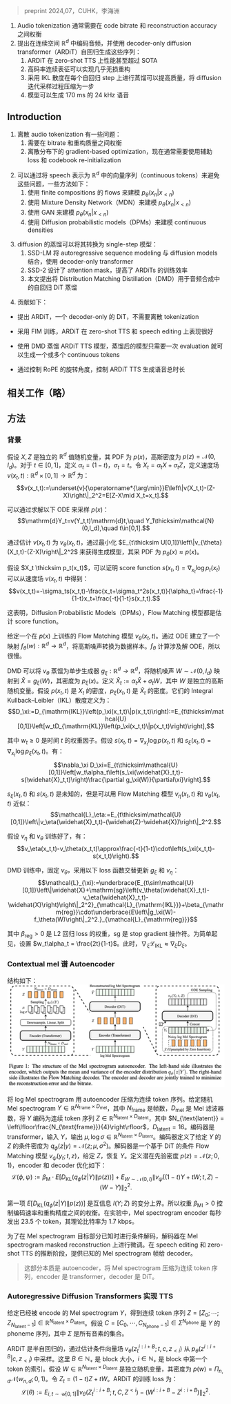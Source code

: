 > preprint 2024,07，CUHK，李海洲
<!-- 翻译 & 理解 -->
<!-- Audio language models have recently emerged as a promising approach for var-
ious audio generation tasks, relying on audio tokenizers to encode waveforms
into sequences of discrete symbols. Audio tokenization often poses a necessary
compromise between code bitrate and reconstruction accuracy. When dealing with
low-bitrate audio codes, language models are constrained to process only a subset of
the information embedded in the audio, which in turn restricts their generative capa-
bilities. To circumvent these issues, we propose encoding audio as vector sequences
in continuous space Rd and autoregressively generating these sequences using a
decoder-only diffusion transformer (ARDiT). Our findings indicate that ARDiT ex-
cels in zero-shot text-to-speech and exhibits performance that compares to or even
surpasses that of state-of-the-art models. High-bitrate continuous speech represen-
tation enables almost flawless reconstruction, allowing our model to achieve nearly
perfect speech editing. Our experiments reveal that employing Integral Kullback-
Leibler (IKL) divergence for distillation at each autoregressive step significantly
boosts the perceived quality of the samples. Simultaneously, it condenses the
iterative sampling process of the diffusion model into a single step. Furthermore,
ARDiT can be trained to predict several continuous vectors in one step, signif-
icantly reducing latency during sampling. Impressively, one of our models can
generate 170 ms of 24 kHz speech per evaluation step with minimal degradation in
performance. Audio samples are available at ardit-tts.github.io. -->
1. Audio tokenization 通常需要在 code bitrate 和 reconstruction accuracy 之间权衡
2. 提出在连续空间 $\mathbb{R}^d$ 中编码音频，并使用 decoder-only diffusion transformer（ARDiT）自回归生成这些序列：
    1. ARDiT 在 zero-shot TTS 上性能甚至超过 SOTA
    2. 高码率连续表征可以实现几乎无损重构
    3. 采用 IKL 散度在每个自回归 step 上进行蒸馏可以提高质量，将 diffusion 迭代采样过程压缩为一步
    4. 模型可以生成 170 ms 的 24 kHz 语音

## Introduction
<!-- Autoregressive modeling of discrete audio tokens has recently achieved significant success across various audio generation tasks [1–15]. These models, often referred to as audio language models, compress audio waveforms into discrete tokens, predict them autoregressively, and then decode them back into waveforms. By discretizing audio signals into discrete tokens [16–22], a unified representation of audio and text is achieved, enabling seamless joint processing with language models. -->
<!-- Despite its success, discrete audio tokenization faces challenges. The theory of lossy compression
[23, 24] suggests a trade-off between the bitrate and reconstruction quality. Current state-of-the-
art neural audio codecs typically require a minimum of 1.5 kbps for high-fidelity reconstruction
of 16 kHz audio [1]. Using a codebook of size 1024, one second of audio would necessitate
1500/log2(1024) = 150 tokens, leading to long sequences that complicate audio language modeling.
Different strategies have been proposed to mitigate this, each with its own limitations: (i) A prevalent
approach assumes conditional independence among tokens [4, 5, 7], concurrently generating multiple
tokens to reduce autoregressive sampling steps. However, the effectiveness of this assumption depends on the quantization method employed. For example, Delayed Pattern [7, 25] works well
with residual vector quantization (RVQ) [17], but it might not work well with other techniques such
as finite scalar quantization (FSQ) [26]. An inappropriate independence assumption can negatively
impact generation performance [7]. (ii) Another approach involves limiting the bitrate and shortening
the token sequence length by encoding only a fraction of the total information in audios [2, 3, 8, 12–
15, 27]. This requires sophisticated disentangled representation learning to achieve a compressed,
task-specific representation for the audio language model. And it limits the model to generating only
partial audio information, hindering its performance on tasks that require high output bitrate. The
information gap must be filled by a cascade of generative models, complicating the audio generation
system. -->
<!-- Besides the trade-off between bitrate and reconstruction quality, audio tokenization also faces
challenges with gradient-based optimization in discrete distributions. While VAEs [28] and VAE-
GANs [29] with continuous latent variables can be trained using standard gradient optimizers via the
reparameterization trick [28], this is not the case for VQ-GAN models [30], which form the basis of
modern neural audio codecs. Effectively training VQ-GANs necessitates techniques like auxiliary
losses and codebook re-initialization [31–35]. -->
1. 离散 audio tokenization 有一些问题：
    1. 需要在 bitrate 和重构质量之间权衡
    2. 离散分布下的 gradient-based optimization，现在通常需要使用辅助 loss 和 codebook re-initialization
<!-- The complexities of audio tokenization can be avoided by representing speech as sequences of
vectors in Rd, termed as continuous tokens [36]. For a continuous token sequence [x1,···,xN],
several methods have been explored to model its conditional density p(xn|x<n): (i) One approach
is to apply flows based on finite compositions [37–41] for pθ(xn|x<n). This model constrains
the network architecture to ensure efficient computation of the Jacobian determinant and thereby
guarantee invertibility. (ii) An alternative is to represent pθ(xn|x<n) using a Mixture Density Network
(MDN) [42] that predicts parameters for continuous mixture distributions [43–49], such as a mixture
of Gaussians (MoG). However, due to the limited expressive power of mixture densities, p(xn|x<n)
needs to be simple enough to be accurately approximated. (iii) Efforts to model pθ(xn|x<n) with
generative adversarial networks (GANs) [50] have been made [51], but they often suffer from training
instability and mode dropping issues. (iv) Diffusion probabilistic models (DPMs) [52–54] are
proficient at modeling continuous densities. Their integration with autoregressive models could yield
impressive results [55–63]. However, DPMs require iterative processes for generating high-quality
samples. Combining diffusion sampling with autoregressive sequence sampling can result in a slow,
high-latency sampling process. -->
2. 可以通过将 speech 表示为 $\mathbb{R}^d$ 中的向量序列（continuous tokens）来避免这些问题，一些方法如下：
    1. 使用 finite compositions 的 flows 来建模 $p_{\theta}(x_n|x_{<n})$
    2. 使用 Mixture Density Network（MDN）来建模 $p_{\theta}(x_n|x_{<n})$
    3. 使用 GAN 来建模 $p_{\theta}(x_n|x_{<n})$
    4. 使用 Diffusion probabilistic models（DPMs）来建模 continuous densities
<!-- Recent discoveries in the distillation of diffusion models [64–68] have changed the situation. A family
of diffusion distillation methods demonstrates that we can effectively transform diffusion models into
single-step implicit generative models while preserving or even improving their generative modeling
performance. SSD-LM [55, 56] developed a method of integrating autoregressive sequence modeling
with diffusion models utilizing a decoder-only transformer. Compared to SSD-LM [55], SSD-2 [56]
carefully designed the attention mask that enhances the training efficiency of autoregressive diffusion
transformers (ARDiTs). However, it still suffers from slow speed and high computational cost during
inference. In our study, we propose to apply Distribution Matching Distillation (DMD) [64, 67] to
distill an autoregressive diffusion transformer for audio generation. To verify the performance of this
integrated approach, we apply it to zero-shot text-to-speech synthesis and speech editing tasks. -->
3. diffusion 的蒸馏可以将其转换为 single-step 模型：
    1. SSD-LM 将 autoregressive sequence modeling 与 diffusion models 结合，使用 decoder-only transformer
    2. SSD-2 设计了 attention mask，提高了 ARDiTs 的训练效率
    3. 本文提出将 Distribution Matching Distillation（DMD）用于音频合成中的自回归 DiT 蒸馏
<!-- Our contributions can be summarized as follows: -->
4. 贡献如下：
<!-- We introduce ARDiT for audio generation, a decoder-only diffusion transformer model that
eliminates the need for discrete tokenization of audio signals. -->
+ 提出 ARDiT，一个 decoder-only 的 DiT，不需要离散 tokenization
<!-- Leveraging fill-in-the-middle (FIM) [69] training, ARDiT excels in zero-shot text-to-speech
synthesis and speech editing, showcasing near-perfect speech editing capabilities on the
LibriTTS dataset. -->
+ 采用 FIM 训练，ARDiT 在 zero-shot TTS 和 speech editing 上表现很好
<!-- We distill ARDiT text-to-speech (TTS) models with DMD. After distillation, the student
models demonstrate enhanced perceptual naturalness compared to the teacher models, while
requiring only one network evaluation to generate one or more continuous tokens. One of
our distilled models achieves speech generation speeds of 170ms per network evaluation,
significantly reducing the inference latency. -->
+ 使用 DMD 蒸馏 ARDiT TTS 模型，蒸馏后的模型只需要一次 evaluation 就可以生成一个或多个 continuous tokens
<!-- Furthermore, we present a novel method for controlling the total duration of generated
speech in ARDiT TTS by manipulating the rotation angles of Rotary Position Embeddings
(RoPE) [70]. -->
+ 通过控制 RoPE 的旋转角度，控制 ARDiT TTS 生成语音总时长

## 相关工作（略）

## 方法

### 背景
<!-- Suppose X,Z are independent Rd-valued random variables with data density p(x) and Gaussian
density p(z) = N(0,Id). Let αt = (1−t) and σt = tfor t∈[0,1]. Let Xt = αtX+ σtZ. Define
the velocity field v(xt,t) : Rd ×[0,1] →Rd as: -->
假设 $X,Z$ 是独立的 $\mathbb{R}^d$ 值随机变量，其 PDF 为 $p(x)$，高斯密度为 $p(z) = \mathcal{N}(0, I_d)$。对于 $t \in [0,1]$，定义 $\alpha_t = (1-t)$，$\sigma_t = t$。令 $X_t = \alpha_tX + \sigma_tZ$，定义速度场 $v(x_t, t) : \mathbb{R}^d \times [0,1] \rightarrow \mathbb{R}^d$ 为：
$$v(x_t,t):=\underset{v}{\operatorname*{\arg\min}}E\left\|v(X_t,t)-(Z-X)\right\|_2^2=E[Z-X\mid X_t=x_t].$$
<!-- According to [104–106], we can sample p(x) by solving the following ODE in reverse: -->
可以通过求解以下 ODE 来采样 $p(x)$：
$$\mathrm{d}Y_t=v(Y_t,t)\mathrm{d}t,\quad Y_1\thicksim\mathcal{N}(0,I_d),\quad t\in[0,1].$$
<!-- Therefore we can obtain a deep generative model with sample density pθ(x) ≈p(x) by estimat-
ing v(xt,t) with vθ(xt,t) through minimizing Et∼U[0,1] ∥vθ(Xt,t)−(Z−X)∥2
2. This generative
model is referred to by various names in the literature [104–107]. In the following discussion, we
will refer to it as "Flow Matching" [105]. -->
通过估计 $v(x_t, t)$ 为 $v_{\theta}(x_t, t)$，通过最小化 $E_{t\thicksim U[0,1]}\left\|v_{\theta}(X_t,t)-(Z-X)\right\|_2^2$ 来获得生成模型，其采 PDF 为 $p_{\theta}(x) \approx p(x)$。
<!-- Suppose Xt ∼pt(xt). We can show that the score function s(xt,t) = ∇xt log pt(xt) can be
extracted from the velocity field v(xt,t) (See Appendix A). -->
假设 $X_t \thicksim p_t(x_t)$，可以证明 score function $s(x_t, t) = \nabla_{x_t} \log p_t(x_t)$ 可以从速度场 $v(x_t, t)$ 中得到：
$$v(x_t,t)=-\sigma_ts(x_t,t)-\frac{x_t+\sigma_t^2s(x_t,t)}{\alpha_t}=\frac{-1}{1-t}x_t+\frac{-t}{1-t}s(x_t,t).$$
<!-- This indicates that, akin to Diffusion Probabilistic Models (DPMs) [53, 54], Flow Matching models
also estimate the score function. -->
这表明，Diffusion Probabilistic Models（DPMs），Flow Matching 模型都是估计 score function。
<!-- Given a Flow Matching model vθ(xt,t) trained on p(x). With the ODE in equation 2, it establishes a
mapping fθ(w) : Rd →Rd that transforms Gaussian noises to data samples. Evaluating fθ is slow as
it involves solving an ODE. DMD can distill vθ into single step generator gξ : Rd →Rd, that maps
random noise W ∼N(0,Id) to X= gξ(W) with density pξ(x). Define Xt := αtX+ σtZwhere
Zis an independent Gaussian random variable. Suppose p(xt,t) is the density of Xt and pξ(xt,t) is
the density of Xt. Their Integral Kullback–Leibler (IKL) divergence [64] is defined as: -->
给定一个在 $p(x)$ 上训练的 Flow Matching 模型 $v_{\theta}(x_t, t)$。通过 ODE 建立了一个映射 $f_{\theta}(w) : \mathbb{R}^d \rightarrow \mathbb{R}^d$，将高斯噪声转换为数据样本。$f_{\theta}$ 计算涉及解 ODE，所以很慢。

DMD 可以将 $v_{\theta}$ 蒸馏为单步生成器 $g_{\xi} : \mathbb{R}^d \rightarrow \mathbb{R}^d$，将随机噪声 $W \sim \mathcal{N}(0, I_d)$ 映射到 $\widehat{X} = g_{\xi}(W)$，其密度为 $p_{\xi}(x)$。定义 $\widehat{X}_t := \alpha_t \widehat{X} + \sigma_t W$，其中 $W$ 是独立的高斯随机变量。假设 $p(x_t, t)$ 是 $X_t$ 的密度，$p_{\xi}(x_t, t)$ 是 $\widehat{X}_t$ 的密度。它们的 Integral Kullback–Leibler（IKL）散度定义为：
$$D_\xi:=D_{\mathrm{IKL}}\left(p_\xi(x_t,t)\|p(x_t,t)\right):=E_{t\thicksim\mathcal{U}[0,1]}\left[w_tD_{\mathrm{KL}}\left(p_\xi(x_t,t)\|p(x_t,t)\right)\right],$$
<!-- where wt ≥0 is the weighting factor for time t. Suppose s(xt,t) = ∇xt log p(xt,t) and sξ(xt,t) :=
∇xt log pξ(xt,t). Then according to [64, 67]: -->
其中 $w_t \geq 0$ 是时间 $t$ 的权重因子。假设 $s(x_t, t) = \nabla_{x_t} \log p(x_t, t)$ 和 $s_{\xi}(x_t, t) = \nabla_{x_t} \log p_{\xi}(x_t, t)$。有：
$$\nabla_\xi D_\xi=E_{t\thicksim\mathcal{U}[0,1]}\left[w_t\alpha_t\left(s_\xi(\widehat{X}_t,t)-s(\widehat{X}_t,t)\right)\frac{\partial g_\xi(W)}{\partial\xi}\right].$$
<!-- sξ(xt,t) and s(xt,t) are unknown, but we can approximate sξ(x
,
t)−s(xt,t) with Flow Matching
models vη(xt,t) and vθ(xt,t). Where vη is trained on samples of gξ by minimizing: -->
$s_{\xi}(x_t, t)$ 和 $s(x_t, t)$ 是未知的，但是可以用 Flow Matching 模型 $v_{\eta}(x_t, t)$ 和 $v_{\theta}(x_t, t)$ 近似：
$$\mathcal{L}_\eta:=E_{t\thicksim\mathcal{U}[0,1]}\left\|v_\eta(\widehat{X}_t,t)-(\widehat{Z}-\widehat{X})\right\|_2^2.$$
<!-- According to equation 3, assuming vη and vθ are well-trained, we have: -->
假设 $v_{\eta}$ 和 $v_{\theta}$ 训练好了，有：
$$v_\eta(x_t,t)-v_\theta(x_t,t)\approx\frac{-t}{1-t}\cdot\left(s_\xi(x_t,t)-s(x_t,t)\right).$$
<!-- DMD training freezes vθ and alternatively updates gξ and vη with Lξ and Lη. The generator gξ is
trained on minimizing the following loss function: -->
DMD 训练中，固定 $v_{\theta}$，采用以下 loss 函数交替更新 $g_{\xi}$ 和 $v_{\eta}$：
$$\mathcal{L}_{\xi}:=\underbrace{E_{t\sim\mathcal{U}[0,1]}\left\|\widehat{X}+\mathrm{sg}\left(v_\theta(\widehat{X}_t,t)-v_\eta(\widehat{X}_t,t)-\widehat{X}\right)\right\|_2^2}_{\mathcal{L}_{\mathrm{IKL}}}+\beta_{\mathrm{reg}}\cdot\underbrace{E\left\|g_\xi(W)-f_\theta(W)\right\|_2^2.}_{\mathcal{L}_{\mathrm{reg}}}$$
<!-- Here βreg > 0 is the weight of the L2 regression loss. And sg is the stop gradient operator. For
simplicity, we set wtαt = 2t/(1−t). In this case ∇ξLIKL ≈∇ξDξ. Impact of the weighting factor
wt is left for future study. -->
其中 $\beta_{\mathrm{reg}} > 0$ 是 L2 回归 loss 的权重，$\mathrm{sg}$ 是 stop gradient 操作符。为简单起见，设置 $w_t\alpha_t = \frac{2t}{1-t}$。此时，$\nabla_{\xi}\mathcal{L}_{\mathrm{IKL}} \approx \nabla_{\xi}D_{\xi}$。

### Contextual mel 谱 Autoencoder

结构如下：
![](image/Pasted%20image%2020241003161150.png)

<!-- We compress log Mel spectrograms into a sequence of continuous tokens with an autoencoder to
reduce the sequence length. Given random Mel spectrogram Y on RNframe×Dmel where Nframe is
the number of frames, and Dmel is the number of Mel filters, we encode Y into a sequence of continuous tokens Z on RNlatent×Dlatent where Nlatent = ⌊Nframe/4⌋and Dlatent = 16. The encoder
is a transformer [108] taking input Y and outputs µ,log σ ∈RNlatent×Dlatent . The encoder defines
the conditional density of Z given Y as qϕ(z|y) = n,dN(zn,d; µn,d,σ2
n,d). The decoder is a
conditional Flow Matching model vψ(yt; t,z) based on DiT [109] that recovers Y given Z. Define
the latent prior density p(z) := n,dN(zn,d; 0,1) on RNlatent×Dlatent . The encoder and decoder are
jointly optimized by minimizing: -->
将 log Mel spectrogram 用 autoencoder 压缩为连续 token 序列。给定随机 Mel spectrogram $Y \in \mathbb{R}^{N_{\text{frame}} \times D_{\text{mel}}}$，其中 $N_{\text{frame}}$ 是帧数，$D_{\text{mel}}$ 是 Mel 滤波器数，将 $Y$ 编码为连续 token 序列 $Z \in \mathbb{R}^{N_{\text{latent}} \times D_{\text{latent}}}$，其中 $N_{\text{latent}} = \left\lfloor\frac{N_{\text{frame}}}{4}\right\rfloor$，$D_{\text{latent}} = 16$。编码器是 transformer，输入 $Y$，输出 $\mu, \log\sigma \in \mathbb{R}^{N_{\text{latent}} \times D_{\text{latent}}}$。编码器定义了给定 $Y$ 的 $Z$ 的条件密度为 $q_{\phi}(z|y) = \mathcal{N}(z; \mu, \sigma^2)$。解码器是一个基于 DiT 的条件 Flow Matching 模型 $v_{\psi}(y_t; t, z)$，给定 $Z$，恢复 $Y$。定义潜在先验密度 $p(z) = \mathcal{N}(z; 0, 1)$，encoder 和 decoder 优化如下：
$$\mathcal{L}(\phi,\psi):=\beta_{\mathrm{M}}\cdot E\left[D_{\mathrm{KL}}\left(q_\phi(z|Y)\|p(z)\right)\right]+E_{W\sim\mathcal{N}(0,I)}\left\|v_\psi\left((1-t)Y+tW;t,Z\right)-(W-Y)\right\|_2^2.$$
<!-- Note that the first term E[DKL (qϕ(z|Y)∥p(z))] is a variational upper bound [110] of mutual infor-
mation I(Y; Z). So the weight βMI > 0 is controlling the trade-off between the coding rate and
reconstruction accuracy. In our experiments, the Mel spectrogram encoder emits 23.5 tokens per
second, and its theoretical bitrate is 1.7 kbps. For more details, please refer to Appendix C. -->
第一项 $E[D_{\mathrm{KL}}(q_{\phi}(z|Y)\|p(z))]$ 是互信息 $I(Y; Z)$ 的变分上界。所以权重 $\beta_{\mathrm{MI}} > 0$ 控制编码速率和重构精度之间的权衡。在实验中，Mel spectrogram encoder 每秒发出 23.5 个 token，其理论比特率为 1.7 kbps。
<!-- To enable conditional decoding when the Mel spectrogram target is partially known, the decoder is
fine-tuned on Mel spectrogram masked reconstruction. For more details, please refer to Appendix D.
During the inference stage of speech editing and zero-shot TTS, we provide the decoder with the
known Mel spectrogram frames. -->
为了在 Mel spectrogram 目标部分已知时进行条件解码，解码器在 Mel spectrogram masked reconstruction 上进行微调。在 speech editing 和 zero-shot TTS 的推断阶段，提供已知的 Mel spectrogram 帧给 decoder。

> 这部分本质是 autoencoder，将 Mel spectrogram 压缩为连续 token 序列，encoder 是 transformer，decoder 是 DiT。

<!-- Autoregressive Diffusion Transformers for Text-to-Speech Synthesis -->
### Autoregressive Diffusion Transformers 实现 TTS
<!-- In this part, we describe Autoregressive Diffusion Transformers (ARDiTs), and explain how they can
be utilized for text-to-speech synthesis. Suppose random Mel spectrogram Y is encoded into continu-
ous token sequence Z = [Z0;···; ZNlatent−1] on RNlatent×Dlatent . Suppose C = [C0,···,CNphone−1] on
ΣNphone is the phonetic transcript of Y. Where Σ is the set of all phonemes. -->
给定已经被 encode 的 Mel spectrogram $Y$，得到连续 token 序列 $Z = [Z_0; \cdots; Z_{N_{\text{latent}}-1}] \in \mathbb{R}^{N_{\text{latent}} \times D_{\text{latent}}}$。假设 $C = [C_0, \cdots, C_{N_{\text{phone}}-1}] \in \Sigma^{N_{\text{phone}}}$ 是 $Y$ 的 phoneme 序列，其中 $\Sigma$ 是所有音素的集合。
<!-- An ARDiT is semi-autoregressive, it samples from conditional density pθ(zi:i+B|c,z<i) with Flow
Matching through estimating the conditional velocity field vθ zi:i+B
t ; t,c,z<i . Here B ∈N+ is the
block size, and i∈N+ is the index of the first token in block zi:i+B = zi;···; zi+B−1 . Suppose
W is an independent RNlatent×Dlatent -valued random variable with density p(w) = n,dN(wn,d; 0,1).
Let Zt = (1−t)Z+ tW. The training loss of ARDiT would be: -->
ARDiT 是半自回归的，通过估计条件向量场 $v_{\theta}({z_t^{i:i+B}};t, c, z_{<i})$ 从 $p_{\theta}(z^{i:i+B}|c, z_{<i})$ 中采样。这里 $B \in \mathbb{N}_+$ 是 block 大小，$i \in \mathbb{N}_+$ 是 block 中第一个 token 的索引。假设 $W \in \mathbb{R}^{N_{\text{latent}} \times D_{\text{latent}}}$ 是独立随机变量，其密度为 $p(w) = \Pi_{n,d}\mathcal{N}(w_{n,d}; 0, 1)$。令 $Z_t = (1-t)Z + tW$。ARDiT 的训练 loss 为：
$$\mathcal{L}(\theta):=E_{i,t\sim\mathcal{U}[0,1]}\left\|v_\theta\left(Z_t^{i:i+B};t,C,Z^{<i}\right)-\left(W^{i:i+B}-Z^{i:i+B}\right)\right\|_2^2.$$

